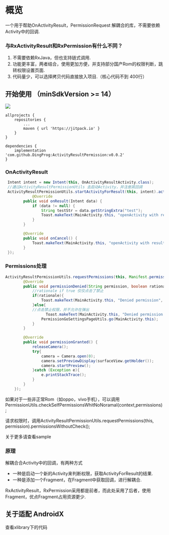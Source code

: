 # 概览  
一个用于帮助OnActivityResult，PermissionRequest 解耦合的库，不需要依赖Activity中的回调.

### 与RxActivityResult和RxPermission有什么不同？
1. 不需要依赖RxJava，但也支持链式调用.
2. 功能更丰富，两者结合，使用更加方便，并支持部分国产Rom的权限判断，跳转权限设置页面.
3. 代码量少，可以选择拷贝代码直接放入项目.（核心代码不到 400行）


## 开始使用 （minSdkVersion >= 14）

[![](https://www.jitpack.io/v/DingProg/ActivityResultPermission.svg)](https://www.jitpack.io/#DingProg/ActivityResultPermission)

```
allprojects {
    repositories {
        ...
        maven { url 'https://jitpack.io' }
    }
}

dependencies {
	implementation 'com.github.DingProg:ActivityResultPermission:v0.0.2'
}

```

### OnActivityResult
```java
 Intent intent = new Intent(this, OnActivityResultActivity.class);
 //通过ActivityResultPermissionUtils 去启动Activity，并注册其回调
 ActivityResultPermissionUtils.startActivityForResult(this, intent).activityResult(new Listener.ResultListener() {
            @Override
        public void onResult(Intent data) {
            if (data != null) {
                String testStr = data.getStringExtra("test");
                Toast.makeText(MainActivity.this, "openActivity with result is:" + testStr, Toast.LENGTH_SHORT).show();
            }
        }

        @Override
        public void onCancel() {
            Toast.makeText(MainActivity.this, "openActivity with result cancel", Toast.LENGTH_SHORT).show();
        }
 });
```

### Permissions处理
```java
ActivityResultPermissionUtils.requestPermissions(this, Manifest.permission.CAMERA).permissions(new Listener.PermissionResultListener() {
        @Override
        public void permissionDenied(String permission, boolean rationale) {
            //rationale if true 仅仅点击了禁止
            if(rationale){
                Toast.makeText(MainActivity.this, "Denied permission", Toast.LENGTH_SHORT).show();
            }else{
            //点击禁止权限，并不允许在弹出
                  Toast.makeText(MainActivity.this, "Denied permission with ask never", Toast.LENGTH_SHORT).show();
                PermissionGoSettingsPageUtils.go(MainActivity.this);
            }
        }

        @Override
        public void permissionGranted() {
            releaseCamera();
            try{
                camera = Camera.open(0);
                camera.setPreviewDisplay(surfaceView.getHolder());
                camera.startPreview();
            }catch (Exception e){
                e.printStackTrace();
            }
        }
    });
```
如果对于一些非正常Rom（如oppo，vivo手机），可以调用PermissionUtils.checkSelfPermissionsWhitNoNoramal(context,permissions);

请求权限时，调用ActivityResultPermissionUtils.requestPermissions(this, permission).permissionsWithoutCheck();

关于更多请查看sample

### 原理
解耦合合Activity中的回调，有两种方式
- 一种是启动一个新的Activity来判断权限，获取ActivityForResult的结果.
- 一种是添加一个Fragment，在Fragment中获取回调，进行解耦合.

RxActivityResult，RxPermission采用都是前者，而此处采用了后者，使用Fragment，优点Fragment占用资源更少.

## 关于适配 AndroidX
查看xlibrary下的代码



